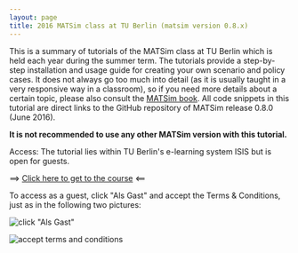 ```yaml
---
layout: page
title: 2016 MATSim class at TU Berlin (matsim version 0.8.x)
---
```



This is a summary of tutorials of the MATSim class at TU Berlin which is held 
each year during the summer term. The tutorials provide a step-by-step 
installation and usage guide for creating your own scenario and policy cases. 
It does not always go too much into detail (as it is usually taught in a 
very responsive way in a classroom), so if you need more details about a 
certain topic, please also consult the [MATSim book](/the-book). All code 
snippets in this tutorial are direct links to the GitHub repository 
of MATSim release 0.8.0 (June 2016).

**It is not recommended to use any other MATSim version with this tutorial.**

Access: The tutorial lies within TU Berlin's e-learning system ISIS but is open for guests.

==> [Click here to get to the course](https://isis.tu-berlin.de/course/view.php?id=8037?lang=en) <==

To access as a guest, click "Als Gast" and accept the Terms & Conditions, just as in the following two pictures: 

![click "Als Gast"](/content/images/isisguest.png)

![accept terms and conditions](/content/images/isisguest2.png)

